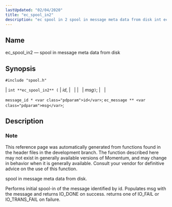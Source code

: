 ```yaml
---
lastUpdated: "02/04/2020"
title: "ec_spool_in2"
description: "ec spool in 2 spool in message meta data from disk int ec spool in 2 id msg message id id ec message msg This reference page was automatically generated from functions found in the header files in the development branch The function described here may not exist in generally..."
---
```


<a name="apis.ec_spool_in2"></a> 
## Name

ec_spool_in2 — spool in message meta data from disk

## Synopsis

`#include "spool.h"`

| `int **ec_spool_in2** (` | <var class="pdparam">id</var>, |   |
|   | <var class="pdparam">msg</var>`)`; |   |

`message_id * <var class="pdparam">id</var>`;
`ec_message ** <var class="pdparam">msg</var>`;<a name="idp62535344"></a> 
## Description

### Note

This reference page was automatically generated from functions found in the header files in the development branch. The function described here may not exist in generally available versions of Momentum, and may change in behavior when it is generally available. Consult your vendor for definitive advice on the use of this function.

spool in message meta data from disk.

Performs initial spool-in of the message identified by id. Populates msg with the message and returns IO_DONE on success. returns one of IO_FAIL or IO_TRANS_FAIL on failure.